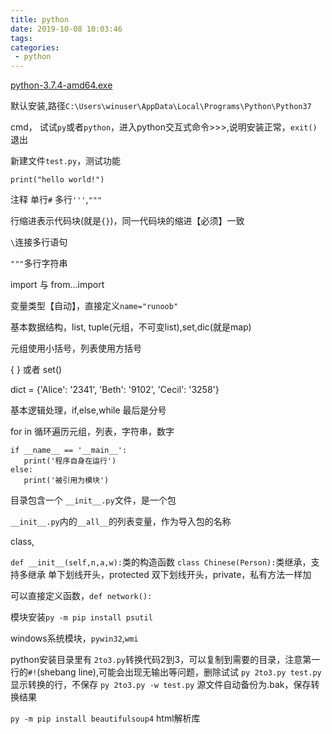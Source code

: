 ```yaml
---
title: python
date: 2019-10-08 10:03:46
tags:
categories:
 - python
---
```


[python-3.7.4-amd64.exe](https://www.python.org/ftp/python/3.7.4/python-3.7.4-amd64.exe)

默认安装,路径``C:\Users\winuser\AppData\Local\Programs\Python\Python37``

cmd， 试试``py``或者``python``，进入python交互式命令>>>,说明安装正常，``exit()`` 退出


新建文件``test.py``，测试功能
```
print("hello world!")
```

注释
单行``#``
多行``'''``,``"""``

行缩进表示代码块(就是``{}``)，同一代码块的缩进【必须】一致

``\``连接多行语句

``"""``多行字符串

import 与 from...import

变量类型【自动】，直接定义``name="runoob"``

基本数据结构，list, tuple(元组，不可变list),set,dic(就是map)

元组使用小括号，列表使用方括号

{ } 或者 set()

dict = {'Alice': '2341', 'Beth': '9102', 'Cecil': '3258'}

基本逻辑处理，if,else,while 最后是分号

for in 循环遍历元组，列表，字符串，数字

```
if __name__ == '__main__':
   print('程序自身在运行')
else:
   print('被引用为模块')
```

目录包含一个 ``__init__.py``文件，是一个包

``__init__.py``内的``__all__``的列表变量，作为导入包的名称

class,

``def __init__(self,n,a,w):``类的构造函数
``class Chinese(Person):``类继承，支持多继承
单下划线开头，protected
双下划线开头，private，私有方法一样加

可以直接定义函数，``def network():``


模块安装``py -m pip install psutil``

windows系统模块，``pywin32``,``wmi``

python安装目录里有 ``2to3.py``转换代码2到3，可以复制到需要的目录，注意第一行的``#!``(shebang line),可能会出现无输出等问题，删除试试
``py 2to3.py test.py`` 显示转换的行，不保存
``py 2to3.py -w test.py`` 源文件自动备份为.bak，保存转换结果


``py -m pip install beautifulsoup4`` html解析库
